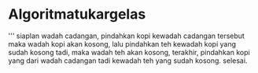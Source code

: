 # Algoritmatukargelas
'''
siaplan wadah cadangan,
pindahkan kopi kewadah cadangan tersebut maka wadah kopi akan kosong,
lalu pindahkan teh kewadah kopi yang sudah kosong tadi, maka wadah teh akan kosong,
terakhir, pindahkan kopi yang dari wadah cadangan tadi kewadah teh yang sudah kosong.
selesai.

